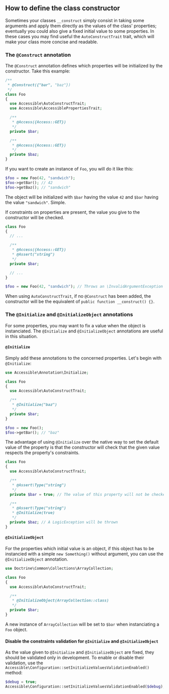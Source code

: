 ## How to define the class constructor

Sometimes your classes `__construct` simply consist in taking some arguments and apply them directly as the values of the class' properties; eventually you could also give a fixed initial value to some properties. In these cases you may find useful the `AutoConstructTrait` trait, which will make your class more concise and readable.

### The `@Construct` annotation

The `@Construct` annotation defines which properties will be initialized by the constructor. Take this example:

```php
/**
 * @Construct({"bar", "baz"})
 */
class Foo
{
  use Accessible\AutoConstructTrait;
  use Accessible\AccessiblePropertiesTrait;

  /**
   * @Access({Access::GET})
   */
  private $bar;

  /**
   * @Access({Access::GET})
   */
  private $baz;
}
```

If you want to create an instance of `Foo`, you will do it like this:

```php
$foo = new Foo(42, "sandwich");
$foo->getBar(); // 42
$foo->getBaz(); // "sandwich"
```

The object will be initialized with `$bar` having the value `42` and `$bar` having the value `"sandwich"`. Simple.

If constraints on properties are present, the value you give to the constructor will be checked.

```php
class Foo
{
  // ...

  /**
   * @Access({Access::GET})
   * @Assert("string")
   */
  private $bar;

  // ...
}

$foo = new Foo(42, "sandwich"); // Throws an \InvalidArgumentException as 42 is not a string
```

When using `AutoConstructTrait`, if no `@Construct` has been added, the constructor will be the equivalent of `public function __construct() {}`.

### The `@Initialize` and `@InitializeObject` annotations

For some properties, you may want to fix a value when the object is instanciated. The `@Initialize` and `@InitializeObject` annotations are useful in this situation.

#### `@Initialize`

Simply add these annotations to the concerned properties. Let's begin with `@Initialize`:

```php
use Accessible\Annotation\Initialize;

class Foo
{
  use Accessible\AutoConstructTrait;

  /**
   * @Initialize("baz")
   */
  private $bar;
}

$foo = new Foo();
$foo->getBar(); // "baz"
```

The advantage of using `@Initialize` over the native way to set the default value of the property is that the constructor will check that the given value respects the property's constraints.

```php
class Foo
{
  use Accessible\AutoConstructTrait;

  /**
   * @Assert\Type("string")
   */
  private $bar = true; // The value of this property will not be checked

  /**
   * @Assert\Type("string")
   * @Initialize(true)
   */
  private $baz; // A LogicException will be thrown
}
```

#### `@InitializeObject`

For the properties which initial value is an object, if this object has to be instancied with a simple `new Something()` without argument, you can use the `@InitializeObject` annotation.

```php
use Doctrine\Common\Collections\ArrayCollection;

class Foo
{
  use Accessible\AutoConstructTrait;

  /**
   * @InitializeObject(ArrayCollection::class)
   */
  private $bar;
}
```

A new instance of `ArrayCollection` will be set to `$bar` when instanciating a `Foo` object.

#### Disable the constraints validation for `@Initialize` and `@InitializeObject`

As the value given to `@Initialize` and `@InitializeObject` are fixed, they should be validated only in development. To enable or disable their validation, use the `Accessible\Configuration::setInitializeValuesValidationEnabled()` method:

```php
$debug = true;
Accessible\Configuration::setInitializeValuesValidationEnabled($debug);
```
